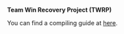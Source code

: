 **Team Win Recovery Project (TWRP)**

You can find a compiling guide at [here](http://forum.xda-developers.com/showthread.php?t=1943625 "Guide").
